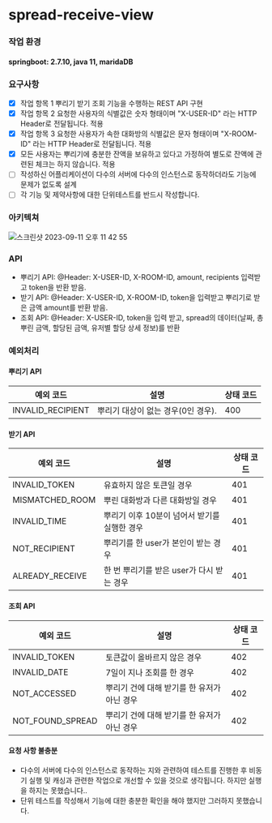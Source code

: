 # spread-receive-view

### 작업 환경
#### springboot: 2.7.10, java 11, maridaDB

### 요구사항
- [x] 작업 항목 1 뿌리기 받기 조회 기능을 수행하는 REST API 구현
- [x] 작업 항목 2 요청한 사용자의 식별값은 숫자 형태이며 "X-USER-ID" 라는 HTTP Header로 전달됩니다. 적용
- [x] 작업 항목 3 요청한 사용자가 속한 대화방의 식별값은 문자 형태이며 "X-ROOM-ID" 라는 HTTP Header로 전달됩니다. 적용
- [x] 모든 사용자는 뿌리기에 충분한 잔액을 보유하고 있다고 가정하여 별도로 잔액에 관련된 체크는 하지 않습니다. 적용
- [ ] 작성하신 어플리케이션이 다수의 서버에 다수의 인스턴스로 동작하더라도 기능에 문제가 없도록 설계
- [ ] 각 기능 및 제약사항에 대한 단위테스트를 반드시 작성합니다.

### 아키텍쳐
![스크린샷 2023-09-11 오후 11 42 55](https://github.com/SLIPPECAT/spread-receive-view/assets/119715555/54866562-db34-4611-82e2-5fb8614ea22a)

### API
- 뿌리기 API: @Header: X-USER-ID, X-ROOM-ID, amount, recipients 입력받고 token을 반환 받음.
- 받기 API: @Header: X-USER-ID, X-ROOM-ID, token을 입력받고 뿌리기로 받은 금액 amount를 반환 받음.
- 조회 API: @Header: X-USER-ID, token을 입력 받고, spread의 데이터(날짜, 총 뿌린 금액, 할당된 금액, 유저별 할당 상세 정보)를 반환

### 예외처리
#### 뿌리기 API

| 예외 코드 | 설명 | 상태 코드 |
|---|---|---|
| INVALID_RECIPIENT | 뿌리기 대상이 없는 경우(0인 경우). | 400 |

#### 받기 API
| 예외 코드 | 설명 | 상태 코드 |
|---|---|---|
| INVALID_TOKEN | 유효하지 않은 토큰일 경우 | 401 |
| MISMATCHED_ROOM | 뿌린 대화방과 다른 대화방일 경우 | 401 |
| INVALID_TIME | 뿌리기 이후 10분이 넘어서 받기를 실행한 경우 | 401 |
| NOT_RECIPIENT | 뿌리기를 한 user가 본인이 받는 경우 | 401 |
| ALREADY_RECEIVE | 한 번 뿌리기를 받은 user가 다시 받는 경우 | 401 |

#### 조회 API
| 예외 코드 | 설명 | 상태 코드 |
|---|---|---|
| INVALID_TOKEN | 토큰값이 올바르지 않은 경우 | 402 |
| INVALID_DATE | 7일이 지나 조회를 한 경우 | 402 |
| NOT_ACCESSED | 뿌리기 건에 대해 받기를 한 유저가 아닌 경우 | 402 |
| NOT_FOUND_SPREAD | 뿌리기 건에 대해 받기를 한 유저가 아닌 경우 | 402 |

#### 요청 사항 불충분
- 다수의 서버에 다수의 인스턴스로 동작하는 지와 관련하여 테스트를 진행한 후 비동기 실행 및 캐싱과 관련한 작업으로 개선할 수 있을 것으로 생각됩니다.
하지만 실행을 하지는 못했습니다..
- 단위 테스트를 작성해서 기능에 대한 충분한 확인을 해야 했지만 그러하지 못했습니다.
